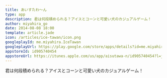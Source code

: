 ```yaml
---
title: あいすたわ〜ん
type: app
description: 君は何段積められる？アイスとコーンと可愛い犬のカジュアルゲーム！
author: miyahira_go
date: 2014-08-08 18:00
template: article.jade
icon: /articles/ice-tawan/icon.png
googleplayId: me.miyahira.IceTawan
googleplayUrl: https://play.google.com/store/apps/details?id=me.miyahira.IceTawan
appstoreId: id905740454
appstoreUrl: https://itunes.apple.com/us/app/aisutawa-n/id905740454?l=ja&ls=1&mt=8
---
```


君は何段積められる？アイスとコーンと可愛い犬のカジュアルゲーム！

